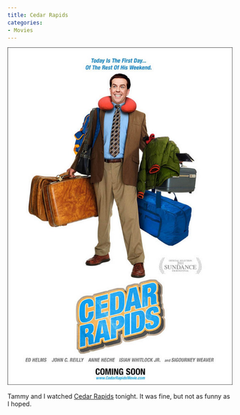 ```yaml
---
title: Cedar Rapids
categories:
- Movies
---
```


![](/assets/posts/2011/image.jpeg)
  



Tammy and I watched [Cedar Rapids](http://www.imdb.com/title/tt1477837/) tonight. It was fine, but not as funny as I hoped.
